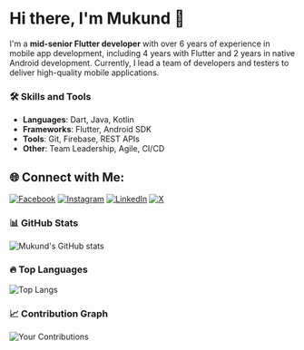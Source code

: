 # Hi there, I'm Mukund 👋

I'm a **mid-senior Flutter developer** with over 6 years of experience in mobile app development, including 4 years with Flutter and 2 years in native Android development. Currently, I lead a team of developers and testers to deliver high-quality mobile applications.

### 🛠️ Skills and Tools
- **Languages**: Dart, Java, Kotlin
- **Frameworks**: Flutter, Android SDK
- **Tools**: Git, Firebase, REST APIs
- **Other**: Team Leadership, Agile, CI/CD

## 🌐 Connect with Me:

[![Facebook](https://img.shields.io/badge/Facebook-%231877F2.svg?style=for-the-badge&logo=Facebook&logoColor=white)](https://facebook.com/MukundMurariPradhan)
[![Instagram](https://img.shields.io/badge/Instagram-%23E4405F.svg?style=for-the-badge&logo=Instagram&logoColor=white)](https://instagram.com/myself_mukund)
[![LinkedIn](https://img.shields.io/badge/LinkedIn-%230077B5.svg?style=for-the-badge&logo=linkedin&logoColor=white)](https://linkedin.com/in/mukund-pradhan)
[![X](https://img.shields.io/badge/X-%2312100E.svg?style=for-the-badge&logo=X&logoColor=white)](https://x.com/twittme_mukund)


### 📊 GitHub Stats
![Mukund's GitHub stats](https://github-readme-stats.vercel.app/api?username=MySelfMukund&show_icons=true&theme=light)

### 🔥 Top Languages
![Top Langs](https://github-readme-stats.vercel.app/api/top-langs/?username=MySelfMukund&layout=compact&theme=light)

### 📈 Contribution Graph
![Your Contributions](https://github-profile-summary-cards.vercel.app/api/cards/profile-details?username=MySelfMukund&theme=vue)

